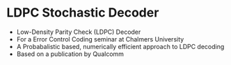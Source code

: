 # LDPC Stochastic Decoder
+ Low-Density Parity Check (LDPC) Decoder
+ For a Error Control Coding seminar at Chalmers University
+ A Probabalistic based, numerically efficient approach to LDPC decoding
+ Based on a publication by Qualcomm
